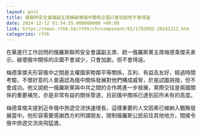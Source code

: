 ```yaml
---
layout: post
title: 俄聯邦安全會議副主席稱破壞俄中關係企圖只會加劇但不會得逞
date: 2024-12-12 01:54:55.000000000 +08:00
link: https://news.rthk.hk/rthk/ch/component/k2/1783092-20241212.htm
categories: rthk
---
```


在華進行工作訪問的俄羅斯聯邦安全會議副主席、統一俄羅斯黨主席梅德韋傑夫表示，破壞俄中關係的企圖不會減少，只會加劇，但不會得逞。

梅德韋傑夫形容俄中之間是主權國家睦鄰平等關係，互利、有益及友好，經過時間考驗，不懷好意的人普遍認為俄中關係發展對他們構成威脅，於是試圖挑撥，但不會成功。他又說統一俄羅斯黨與中共之間的合作將進一步發展，黨際交往是兩國關係的重要補充，亦是非常有益的關係管道，目前俄中關係已達到前所未有的高度。

梅德韋傑夫提到近年俄中旅遊交流快速增長，這樣重要的人文因素已被納入戰略發展當中。他形容需要感謝西方的所謂朋友，限制俄羅斯公民前往其他地方，間接令俄中旅遊交流突飛猛進。
